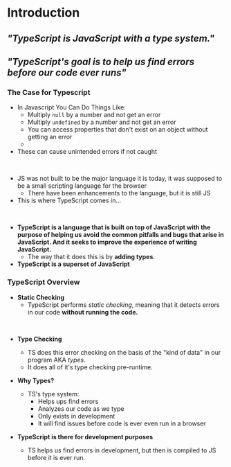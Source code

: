 # Introduction

## *"TypeScript is JavaScript with a type system."*
## *"TypeScript's goal is to help us find errors before our code ever runs"*

### The Case for Typescript

- In Javascript You Can Do Things Like:
  - Multiply `null` by a number and not get an error
  - Multiply `undefined` by a number and not get an error
  - You can access properties that don't exist on an object without getting an error
  - 
- These can cause unintended errors if not caught
<br>

- JS was not built to be the major language it is today, it was supposed to be a small scripting language for the browser
  - There have been enhancements to the language, but it is still JS
- This is where TypeScript comes in...
<br>

- **TypeScript is a language that is built on top of JavaScript with the purpose of helping us avoid the common pitfalls and bugs that arise in JavaScript. And it seeks to improve the experience of writing JavaScript.**
  - The way that it does this is by **adding types**.
- **TypeScript is a superset of JavaScript**

### TypeScript Overview

- **Static Checking**
  - TypeScript performs *static checking*, meaning that it detects errors in our code **without running the code.**
<br>

- **Type Checking**
  - TS does this error checking on the basis of the "kind of data" in our program AKA *types*.
  - It does all of it's type checking pre-runtime.

- **Why Types?**
  - TS's type system:
    - Helps ups find errors
    - Analyzes our code as we type
    - Only exists in development
    - It will find issues before code is ever even run in a browser

- **TypeScript is there for development purposes**
  - TS helps us find errors in development, but then is compiled to JS before it is ever run.
